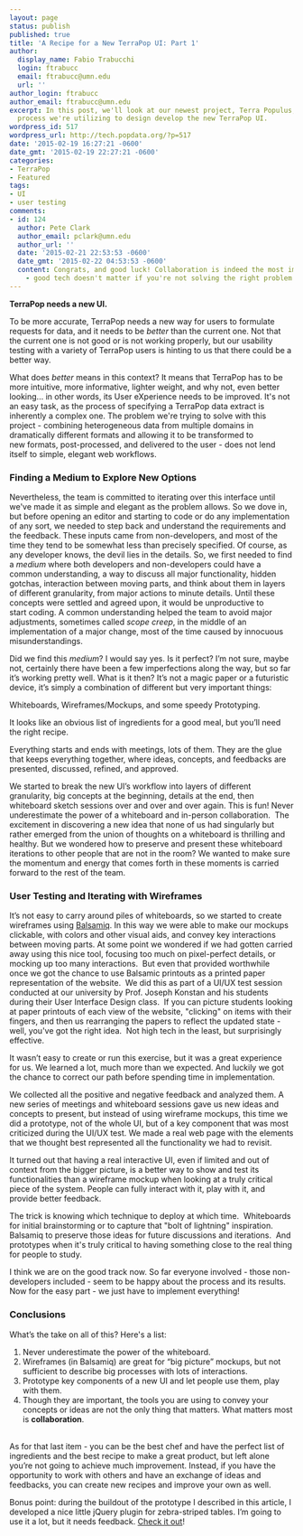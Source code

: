 ```yaml
---
layout: page
status: publish
published: true
title: 'A Recipe for a New TerraPop UI: Part 1'
author:
  display_name: Fabio Trabucchi
  login: ftrabucc
  email: ftrabucc@umn.edu
  url: ''
author_login: ftrabucc
author_email: ftrabucc@umn.edu
excerpt: In this post, we'll look at our newest project, Terra Populus, and the collaborative
  process we're utilizing to design develop the new TerraPop UI.
wordpress_id: 517
wordpress_url: http://tech.popdata.org/?p=517
date: '2015-02-19 16:27:21 -0600'
date_gmt: '2015-02-19 22:27:21 -0600'
categories:
- TerraPop
- Featured
tags:
- UI
- user testing
comments:
- id: 124
  author: Pete Clark
  author_email: pclark@umn.edu
  author_url: ''
  date: '2015-02-21 22:53:53 -0600'
  date_gmt: '2015-02-22 04:53:53 -0600'
  content: Congrats, and good luck! Collaboration is indeed the most important thing
    - good tech doesn't matter if you're not solving the right problem.
---
```

<p><strong>TerraPop needs a new UI.</strong></p>
<p>To be more accurate, TerraPop needs a new way for users to&nbsp;formulate requests for data, and it needs to be <i>better</i> than the current one.&nbsp;Not that the current one is not good or is not working properly, but our&nbsp;usability testing with a variety of TerraPop users is hinting&nbsp;to us that there could be a better way.</p>
<p>What does <i>better</i> means in this context? It means that TerraPop has to be more intuitive, more informative, lighter weight, and why not, even better looking... in other words, its User eXperience needs to be improved. It's not an easy task, as the process of specifying a TerraPop data extract is inherently a complex one. The problem we're trying to solve with this project - combining heterogeneous data from multiple domains in dramatically different formats and allowing it to be transformed to new&nbsp;formats, post-processed, and delivered to the user - does not lend itself to simple, elegant web workflows.</p>
<h3>Finding a Medium to Explore New Options</h3></p>
<p>Nevertheless, the team is committed to iterating over this interface until we've made it as simple and elegant as the problem allows. So we dove in, but before opening an editor and starting to code or do any implementation of any sort, we needed to step back and understand the requirements and the feedback. These inputs came from&nbsp;non-developers, and most of the time they tend to be somewhat less than precisely specified. Of course, as any developer knows, the devil lies in the details. So, we first needed to find a <i>medium</i> where both developers and non-developers could have a common understanding, a way to discuss&nbsp;all major functionality, hidden gotchas, interaction between moving parts, and think about&nbsp;them in layers of different granularity, from major actions to minute details. Until these concepts were&nbsp;settled and agreed upon, it would be unproductive to start&nbsp;coding. A common understanding helped the&nbsp;team&nbsp;to avoid major adjustments, sometimes called <i>scope creep</i>, in the middle of an implementation of a major change, most of the time caused by innocuous misunderstandings.</p>
<p>Did we find this <i>medium</i>? I would say yes.&nbsp;Is it perfect? I&rsquo;m not sure, maybe not, certainly there have been a few imperfections along the way, but so far it&rsquo;s working pretty well.&nbsp;What is it then? It&rsquo;s not a magic paper or a futuristic device, it&rsquo;s simply a combination of different but very important things:</p>
<p>Whiteboards, Wireframes/Mockups, and some speedy Prototyping.</p>
<p>It looks like an obvious list of ingredients for a good meal, but you&rsquo;ll need the right recipe.</p>
<p>Everything starts and ends with meetings, lots of them. They are the glue that keeps everything together, where ideas, concepts, and feedbacks are presented, discussed, refined, and approved.</p>
<p>We started to break&nbsp;the new UI&rsquo;s workflow into layers of different granularity, big concepts at the beginning, details at the end, then whiteboard sketch sessions over and over and over again. This is fun! Never underestimate the power of a whiteboard and in-person collaboration. &nbsp;The excitement in discovering a new idea that none of us had singularly but rather emerged from the union of thoughts on a whiteboard is thrilling and healthy.&nbsp;But we wondered how to preserve and present these&nbsp;whiteboard iterations to other people that are not in the room? We wanted to make sure the momentum and energy that comes forth in these moments is carried forward to the rest of the team.</p>
<h3>User Testing and Iterating with Wireframes</h3></p>
<p>It&rsquo;s not easy to carry around piles of whiteboards, so we started to create wireframes using <a href="https://balsamiq.com/" target="_blank">Balsamiq</a>. In this way we were able to make our mockups clickable, with colors and other visual aids, and convey key interactions between moving parts. At some point we wondered if we&nbsp;had gotten carried away using this nice tool, focusing too much on pixel-perfect details, or mocking up too many interactions. &nbsp;But even that provided worthwhile once&nbsp;we got the chance to use Balsamic printouts&nbsp;as a printed paper representation of the website. &nbsp;We did this as part of a UI/UX test session conducted at our university by Prof. Joseph Konstan and his students during their User Interface Design class. &nbsp;If you can picture students looking at paper printouts of each view of the website, "clicking" on items with their fingers, and then us rearranging the papers to reflect the updated state - well, you've got the right idea. &nbsp;Not high tech in the least, but surprisingly effective.</p>
<p>It wasn&rsquo;t easy to create or run this exercise, but it was a great experience for us. We learned a lot, much more than we expected. And luckily we got the chance to correct our path before spending time in implementation.</p>
<p>We collected all the positive and negative feedback and analyzed them. A new series of meetings and whiteboard sessions gave us new ideas and concepts to present, but instead of using wireframe mockups, this time we did a prototype, not of the whole UI, but of a key component that was most criticized during the UI/UX test. We made a real web page with the elements that we thought best represented all the functionality we had to revisit.</p>
<p>It turned out that having a real interactive UI, even if limited and out of context from the bigger picture, is a better way to show and test its functionalities than a wireframe mockup when looking at a truly critical piece of the system.&nbsp;People can fully interact with it, play with it, and provide better feedback.</p>
<p>The trick is knowing which technique to deploy at which time. &nbsp;Whiteboards for initial brainstorming or to capture that "bolt of lightning" inspiration. Balsamiq to preserve those ideas for future discussions and iterations. &nbsp;And prototypes when it's truly critical to having something close to the real thing for people to study.</p>
<p>I think we are on the good track now. So far everyone involved - those non-developers included - seem to be happy about the process and its results. Now for the easy part - we just have to implement everything!</p>
<h3>Conclusions</h3></p>
<p>What&rsquo;s the take on all of this? Here's a list:</p>
<ol>
<li>Never underestimate the power of the whiteboard.</li>
<li>Wireframes (in Balsamiq) are great for &ldquo;big picture&rdquo; mockups, but not sufficient&nbsp;to describe big processes with lots of interactions.</li>
<li>Prototype key components of a new UI and let people use them, play with them.</li>
<li>Though they are important, the tools you are using to convey your concepts or ideas are not the only thing that matters. What matters most is <b>collaboration</b>.</li><br />
</ol></p>
<p>As for that last item&nbsp;- you can be the best chef and have the perfect list of ingredients and the best recipe to make a great product, but left alone you&rsquo;re not going to&nbsp;achieve much improvement. Instead, if you have the opportunity to work with others and have an exchange of ideas and feedbacks, you can create new recipes and improve your own as well.</p>
<p>Bonus point: during the buildout of the&nbsp;prototype I described in this article, I developed a nice little jQuery plugin for zebra-striped tables. I&rsquo;m going to use it a lot, but it needs feedback. <a href="https://github.com/bafio/zebra-stripe" target="_blank">Check it out</a>!</p>

